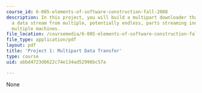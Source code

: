 ```yaml
---
course_id: 6-005-elements-of-software-construction-fall-2008
description: In this project, you will build a multipart downloader that assembles
  a data stream from multiple, potentially endless, parts streaming individually from
  multiple machines.
file_location: /coursemedia/6-005-elements-of-software-construction-fall-2008/abbd4723d0622c74e134ad52996bc57a_MIT6_005f08_project01.pdf
file_type: application/pdf
layout: pdf
title: 'Project 1: Multipart Data Transfer'
type: course
uid: abbd4723d0622c74e134ad52996bc57a

---
```

None